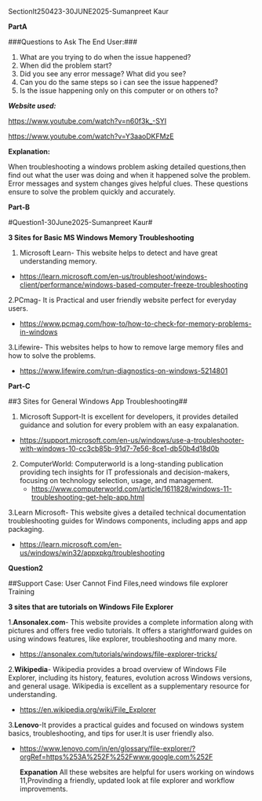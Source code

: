 SectionIt250423-30JUNE2025-Sumanpreet Kaur

**PartA**

###Questions to Ask The End User:###

1. What are you trying to do when the issue happened?
2. When did the problem start?
3. Did you see any error message? What did you see?
4. Can you do the same steps so i can see the issue happened?
5. Is the issue happening only on this computer or on others to?

***Website used:***

https://www.youtube.com/watch?v=n60f3k_-SYI

https://www.youtube.com/watch?v=Y3aaoDKFMzE

**Explanation:**

When troubleshooting a windows problem asking detailed questions,then find out what the user was doing and when it happened solve the problem.
Error messages and system changes gives helpful clues. These questions ensure to solve the problem quickly and accurately.

**Part-B**

#Question1-30June2025-Sumanpreet Kaur#

**3 Sites for Basic MS Windows Memory Troubleshooting**

 1. Microsoft Learn- This website helps to detect and have great understanding memory.
 - https://learn.microsoft.com/en-us/troubleshoot/windows-client/performance/windows-based-computer-freeze-troubleshooting
 
 2.PCmag- It is Practical and user friendly website perfect for everyday users. 
  - https://www.pcmag.com/how-to/how-to-check-for-memory-problems-in-windows

3.Lifewire- This websites helps to how to remove large memory files and how to solve the problems.
   - https://www.lifewire.com/run-diagnostics-on-windows-5214801

**Part-C**

##3 Sites for General Windows App Troubleshooting##

1. Microsoft Support-It is excellent for developers, it provides detailed guidance and solution for every problem with an easy expalanation.
 - https://support.microsoft.com/en-us/windows/use-a-troubleshooter-with-windows-10-cc3cb85b-91d7-7e56-8ce1-db50b4d18d0b
2. ComputerWorld: Computerworld is a long-standing publication providing tech insights for IT professionals and decision-makers, focusing on technology selection, usage, and management.
    - https://www.computerworld.com/article/1611828/windows-11-troubleshooting-get-help-app.html

3.Learn Microsoft- This website gives a detailed technical documentation troubleshooting guides for Windows components, including apps and app packaging.
  - https://learn.microsoft.com/en-us/windows/win32/appxpkg/troubleshooting


   **Question2**

##Support Case: User Cannot Find Files,need windows file explorer Training

**3 sites that are tutorials on Windows File Explorer**

1.**Ansonalex.com**- This website provides a complete information along with pictures and offers free vedio tutorials. It offers a starightforward guides on using windows features, like explorer, troubleshooting and many more.
- https://ansonalex.com/tutorials/windows/file-explorer-tricks/

2.**Wikipedia**- Wikipedia provides a broad overview of Windows File Explorer, including its history, features, evolution across Windows versions, and general usage. Wikipedia is excellent as a supplementary resource for understanding.
- https://en.wikipedia.org/wiki/File_Explorer

3.**Lenovo**-It provides a practical guides and focused on windows system basics, troubleshooting, and tips for user.It is user friendly also. 
- https://www.lenovo.com/in/en/glossary/file-explorer/?orgRef=https%253A%252F%252Fwww.google.com%252F

  **Expanation**
All these websites are helpful for users working on windows 11,Provinding a friendly, updated look at file explorer and workflow improvements.

